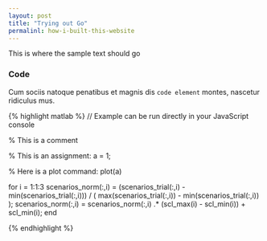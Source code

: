 ```yaml
---
layout: post
title: "Trying out Go"
permalinl: how-i-built-this-website
---
```


This is where the sample text should go

### Code

Cum sociis natoque penatibus et magnis dis `code element` montes, nascetur ridiculus mus.

{% highlight matlab %}
// Example can be run directly in your JavaScript console

% This is a comment

% This is an assignment:
a = 1;

% Here is a plot command:
plot(a)

for i = 1:1:3
    scenarios_norm(:,i) = (scenarios_trial(:,i) - min(scenarios_trial(:,i))) / ( max(scenarios_trial(:,i)) - min(scenarios_trial(:,i)) );
    scenarios_norm(:,i) = scenarios_norm(:,i) .* (scl_max(i) - scl_min(i)) + scl_min(i);
end


{% endhighlight %}
